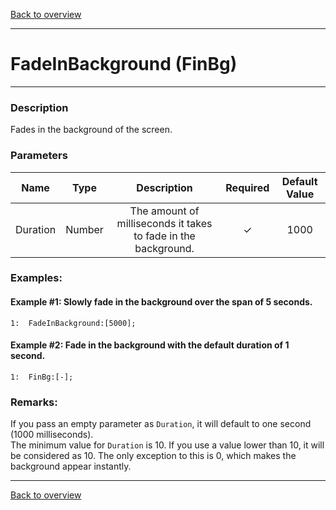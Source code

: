 [Back to overview](index.md)

---
# FadeInBackground (FinBg)

---

### Description
Fades in the background of the screen.

### Parameters

|Name|Type|Description|Required|Default Value|
|:---:|:---:|:---:|:---:|:---:|
|Duration|Number|The amount of milliseconds it takes to fade in the background.|✓|1000|

### Examples:
#### Example #1: Slowly fade in the background over the span of 5 seconds.
```
1:  FadeInBackground:[5000];
```

#### Example #2: Fade in the background with the default duration of 1 second.
```
1:  FinBg:[-];
```

### Remarks:
If you pass an empty parameter as `Duration`, it will default to one second (1000 milliseconds).  
The minimum value for `Duration` is 10. If you use a value lower than 10, it will be considered as 10. The only exception to this is 0, which makes the background appear instantly.

---
[Back to overview](index.md)
